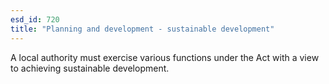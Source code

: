 ```yaml
---
esd_id: 720
title: "Planning and development - sustainable development"
---
```


A local authority must exercise various functions under the Act with a view to achieving sustainable development.

